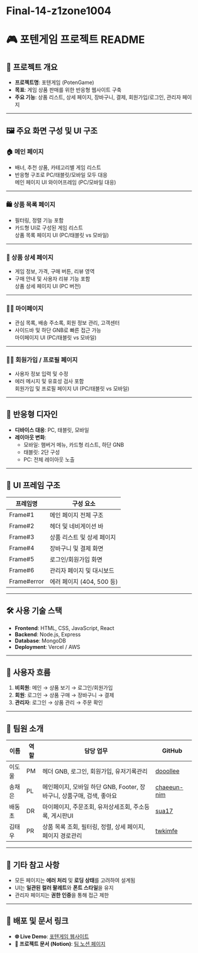 # Final-14-z1zone1004

# 🎮 포텐게임 프로젝트 README

## 📌 프로젝트 개요
- **프로젝트명**: 포텐게임 (PotenGame)
- **목표**: 게임 상품 판매를 위한 반응형 웹사이트 구축
- **주요 기능**: 상품 리스트, 상세 페이지, 장바구니, 결제, 회원가입/로그인, 관리자 페이지

---

## 🖼️ 주요 화면 구성 및 UI 구조

### 🏠 메인 페이지
- 배너, 추천 상품, 카테고리별 게임 리스트
- 반응형 구조로 PC/태블릿/모바일 모두 대응  
<Image>메인 페이지 UI 와이어프레임 (PC/모바일 대응)</Image>

---

### 🛍️ 상품 목록 페이지
- 필터링, 정렬 기능 포함
- 카드형 UI로 구성된 게임 리스트  
<Image>상품 목록 페이지 UI (PC/태블릿 vs 모바일)</Image>

---

### 📄 상품 상세 페이지
- 게임 정보, 가격, 구매 버튼, 리뷰 영역
- 구매 안내 및 사용자 리뷰 기능 포함  
<Image>상품 상세 페이지 UI (PC 버전)</Image>

---

### 🙋‍♂️ 마이페이지
- 관심 목록, 배송 주소록, 회원 정보 관리, 고객센터
- 사이드바 및 하단 GNB로 빠른 접근 가능  
<Image>마이페이지 UI (PC/태블릿 vs 모바일)</Image>

---

### 🧑‍💼 회원가입 / 프로필 페이지
- 사용자 정보 입력 및 수정
- 에러 메시지 및 유효성 검사 포함  
<Image>회원가입 및 프로필 페이지 UI (PC/태블릿 vs 모바일)</Image>

---

## 📱 반응형 디자인

- **디바이스 대응**: PC, 태블릿, 모바일
- **레이아웃 변화**:
  - 모바일: 햄버거 메뉴, 카드형 리스트, 하단 GNB
  - 태블릿: 2단 구성
  - PC: 전체 레이아웃 노출

---

## 🧩 UI 프레임 구조

| 프레임명       | 구성 요소                                |
|---------------|-------------------------------------------|
| Frame#1       | 메인 페이지 전체 구조                     |
| Frame#2       | 헤더 및 네비게이션 바                     |
| Frame#3       | 상품 리스트 및 상세 페이지                 |
| Frame#4       | 장바구니 및 결제 화면                     |
| Frame#5       | 로그인/회원가입 화면                      |
| Frame#6       | 관리자 페이지 및 대시보드                  |
| Frame#error   | 에러 페이지 (404, 500 등)                 |

---

## 🛠️ 사용 기술 스택

- **Frontend**: HTML, CSS, JavaScript, React  
- **Backend**: Node.js, Express  
- **Database**: MongoDB  
- **Deployment**: Vercel / AWS

---

## 🔐 사용자 흐름

1. **비회원**: 메인 → 상품 보기 → 로그인/회원가입  
2. **회원**: 로그인 → 상품 구매 → 장바구니 → 결제  
3. **관리자**: 로그인 → 상품 관리 → 주문 확인

---

## 👥 팀원 소개

| 이름     | 역할 | 담당 업무 | GitHub |
|----------|------|-----------|--------|
| 이도울   | PM   | 헤더 GNB, 로그인, 회원가입, 유저기록관리 | [dooollee](https://github.com/dooollee) |
| 송채은   | PL   | 메인페이지, 모바일 하단 GNB, Footer, 장바구니, 상품구매, 검색, 좋아요 | [chaeeun-nim](https://github.com/chaeeun-nim) |
| 배동초   | DR   | 마이페이지, 주문조회, 유저상세조회, 주소등록, 게시판UI | [sua17](https://github.com/sua17) |
| 김태우   | PR   | 상품 목록 조회, 필터링, 정렬, 상세 페이지, 페이지 경로관리 | [twkimfe](https://github.com/twkimfe) |

---

## 📣 기타 참고 사항

- 모든 페이지는 **에러 처리** 및 **로딩 상태**를 고려하여 설계됨  
- UI는 **일관된 컬러 팔레트**와 **폰트 스타일**을 유지  
- 관리자 페이지는 **권한 인증**을 통해 접근 제한

---

## 🔗 배포 및 문서 링크

- **🌐 Live Demo**: [포텐게임 웹사이트](https://poten-game.vercel.app/)
- **📘 프로젝트 문서 (Notion)**: [팀 노션 페이지](https://www.notion.so/14-z1-1004-22973873401a80b88e1bca614d28504b)

